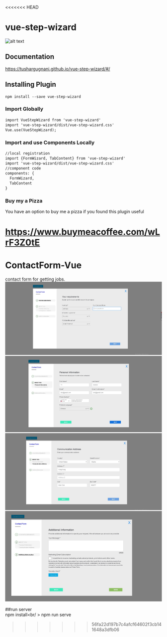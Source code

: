 <<<<<<< HEAD
# vue-step-wizard

![alt text](https://github.com/tushargugnani/vue-step-wizard/blob/master/public/Vue-Step-Wizard.gif?raw=true)


## Documentation

https://tushargugnani.github.io/vue-step-wizard/#/


## Installing Plugin
```
npm install --save vue-step-wizard
```


### Import Globally
```
import VueStepWizard from 'vue-step-wizard'
import 'vue-step-wizard/dist/vue-step-wizard.css'
Vue.use(VueStepWizard);
```

### Import and use Components Locally
```
//local registration
import {FormWizard, TabContent} from 'vue-step-wizard'
import 'vue-step-wizard/dist/vue-step-wizard.css'
//component code
components: {
  FormWizard,
  TabContent
}
```

### Buy my a Pizza

You have an option to buy me a pizza if you found this plugin useful

https://www.buymeacoffee.com/wLrF3Z0tE
=======
# ContactForm-Vue
contact form for getting jobs.
![alt text](./Screenshot_1.jpg 'App Screenshot')
![alt text](./Screenshot_2.jpg 'App Screenshot')
![alt text](./Screenshot_3.jpg 'App Screenshot')
![alt text](./Screenshot_4.jpg 'App Screenshot')

##run server <br />
npm install<br/ >
npm run serve
>>>>>>> 56fa22d197b7c4afcf64602f3cb141648a3dfb06
